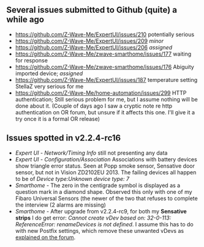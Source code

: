 ## Several issues submitted to Github (quite) a while ago      
- https://github.com/Z-Wave-Me/ExpertUI/issues/210  potentially serious       
- https://github.com/Z-Wave-Me/ExpertUI/issues/209  *minor*          
- https://github.com/Z-Wave-Me/ExpertUI/issues/206  *assigned*     
- https://github.com/Z-Wave-Me/zwave-smarthome/issues/177  waiting for response    
- https://github.com/Z-Wave-Me/zwave-smarthome/issues/176  Abiguity imported device; *assigned*       
- https://github.com/Z-Wave-Me/ExpertUI/issues/187 temperature setting StellaZ very serious for me      
- https://github.com/Z-Wave-Me/home-automation/issues/299 HTTP authentication; Still serious problem for me, but I assume nothing will be done about it. (Couple of days ago I saw a cryptic note re http authentication on OR forum, but unsure if it affects this one. I'll give it a try once it is a formal OR release)      

## Issues spotted in v2.2.4-rc16     
- *Expert UI* - *Network/Timing Info* still not presenting any data
- *Expert UI* - *Configuration/Association* Associations with battery devices show triangle error status. Seen at Popp smoke sensor, Sensative door sensor, but not in Vision ZD2102EU 2013. The failing devices all happen to be of *Device type:Unknown device type: 7*
- *Smarthome* -  The zero in the centigrade symbol is displayed as a question mark in a diamond shape. Observed this only with one of my Fibaro Universal Sensors (the newer of the two that refuses to complete the interview (2 alarms are missing) 
-  *Smarthome* - After upgrade from v2.2.4-rc9, for both my **Sensative strips** I do get error: *Cannot create vDev based on: 32-0-113: ReferenceError: renameDevices is not defined*. I assume this has to do with new Postfix settings, which remove these unwanted vDevs as [explained on the forum](http://forum.z-wave.me/viewtopic.php?f=3419&t=23470&p=63958#p63955).

